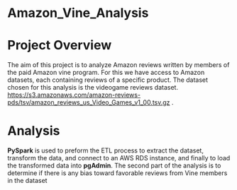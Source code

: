 # Amazon_Vine_Analysis
# Project Overview
The aim of this project is to analyze Amazon reviews written by members of the paid Amazon vine program. For this we have access
to Amazon datasets, each containing reviews of a specific product. The dataset chosen for this analysis is the videogame reviews dataset.
https://s3.amazonaws.com/amazon-reviews-pds/tsv/amazon_reviews_us_Video_Games_v1_00.tsv.gz .

# Analysis
<b>PySpark</b> is used to preform the ETL process to extract the dataset, transform the data, and connect to an </b>AWS RDS instance</b>, and finally to load
the transformed data into <b>pgAdmin</b>.
The second part of the analysis is to determine if there is any bias toward favorable reviews from Vine members in the dataset
